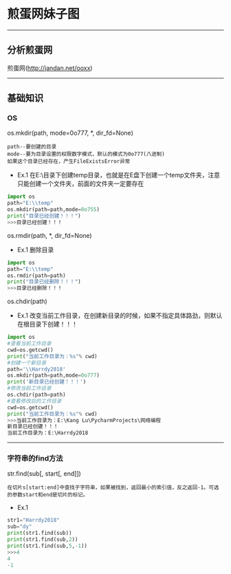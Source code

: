 # 煎蛋网妹子图


***
## 分析煎蛋网
煎蛋网(http://jandan.net/ooxx)

***
## 基础知识
### OS
os.mkdir(path, mode=0o777, *, dir_fd=None)
```
path--要创建的目录
mode--要为目录设置的权限数字模式，默认的模式为0o777(八进制)
如果这个目录已经存在，产生FileExistsError异常
```
* Ex.1 在E:\目录下创建temp目录，也就是在E盘下创建一个temp文件夹，注意只能创建一个文件夹，前面的文件夹一定要存在
```python
import os
path="E:\\temp"
os.mkdir(path=path,mode=0o755)
print("目录已经创建！！！")
>>>目录已经创建！！！
```
os.rmdir(path, *, dir_fd=None)
* Ex.1 删除目录
```python
import os
path="E:\\temp"
os.rmdir(path=path)
print("目录已经删除！！！")
>>>目录已经删除！！！
```
os.chdir(path)
* Ex.1 改变当前工作目录，在创建新目录的时候，如果不指定具体路劲，则默认在根目录下创建！！！
```python
import os
#查看当前工作目录
cwd=os.getcwd()
print("当前工作目录为：%s"% cwd)
#创建一个新目录
path='\\Harrdy2018'
os.mkdir(path=path,mode=0o777)
print('新目录已经创建！！！')
#修改当前工作目录
os.chdir(path=path)
#查看修改后的工作目录
cwd=os.getcwd()
print("当前工作目录为：%s"% cwd)
>>>当前工作目录为：E:\Kang Lu\PycharmProjects\网络编程
新目录已经创建！！！
当前工作目录为：E:\Harrdy2018
```

***
### 字符串的find方法
str.find(sub[, start[, end]])
```
在切片s[start:end]中查找子字符串，如果被找到，返回最小的索引值，反之返回-1。可选的参数start和end是切片的标记。
```
* Ex.1
```python
str1="Harrdy2018"
sub="dy"
print(str1.find(sub))
print(str1.find(sub,2))
print(str1.find(sub,5,-1))
>>>4
4
-1
```
